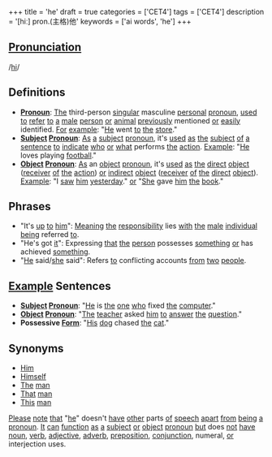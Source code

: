 +++
title = 'he'
draft = true
categories = ['CET4']
tags = ['CET4']
description = '[hiː] pron.(主格)他'
keywords = ['ai words', 'he']
+++

## [Pronunciation](/post/pronunciation/)
/[hi](/post/hi/)/

## Definitions
- **[Pronoun](/post/pronoun/)**: [The](/post/the/) third-person [singular](/post/singular/) masculine [personal](/post/personal/) [pronoun](/post/pronoun/), [used](/post/used/) [to](/post/to/) [refer](/post/refer/) [to](/post/to/) [a](/post/a/) [male](/post/male/) [person](/post/person/) [or](/post/or/) [animal](/post/animal/) [previously](/post/previously/) mentioned [or](/post/or/) [easily](/post/easily/) identified. [For](/post/for/) [example](/post/example/): "[He](/post/he/) went [to](/post/to/) [the](/post/the/) [store](/post/store/)."
- **[Subject](/post/subject/) [Pronoun](/post/pronoun/)**: [As](/post/as/) [a](/post/a/) [subject](/post/subject/) [pronoun](/post/pronoun/), it's [used](/post/used/) [as](/post/as/) [the](/post/the/) [subject](/post/subject/) [of](/post/of/) [a](/post/a/) [sentence](/post/sentence/) [to](/post/to/) [indicate](/post/indicate/) [who](/post/who/) [or](/post/or/) [what](/post/what/) performs [the](/post/the/) [action](/post/action/). [Example](/post/example/): "[He](/post/he/) loves playing [football](/post/football/)."
- **[Object](/post/object/) [Pronoun](/post/pronoun/)**: [As](/post/as/) an [object](/post/object/) [pronoun](/post/pronoun/), it's [used](/post/used/) [as](/post/as/) [the](/post/the/) [direct](/post/direct/) [object](/post/object/) ([receiver](/post/receiver/) [of](/post/of/) [the](/post/the/) [action](/post/action/)) [or](/post/or/) [indirect](/post/indirect/) [object](/post/object/) ([receiver](/post/receiver/) [of](/post/of/) [the](/post/the/) [direct](/post/direct/) [object](/post/object/)). [Example](/post/example/): "I [saw](/post/saw/) [him](/post/him/) [yesterday](/post/yesterday/)." [or](/post/or/) "[She](/post/she/) gave [him](/post/him/) [the](/post/the/) [book](/post/book/)."

## Phrases
- "It's [up](/post/up/) [to](/post/to/) [him](/post/him/)": [Meaning](/post/meaning/) [the](/post/the/) [responsibility](/post/responsibility/) lies [with](/post/with/) [the](/post/the/) [male](/post/male/) [individual](/post/individual/) [being](/post/being/) referred [to](/post/to/).
- "He's got [it](/post/it/)": Expressing [that](/post/that/) [the](/post/the/) [person](/post/person/) possesses [something](/post/something/) [or](/post/or/) has achieved [something](/post/something/).
- "[He](/post/he/) said/[she](/post/she/) said": Refers [to](/post/to/) conflicting accounts [from](/post/from/) [two](/post/two/) [people](/post/people/).

## [Example](/post/example/) Sentences
- **[Subject](/post/subject/) [Pronoun](/post/pronoun/)**: "[He](/post/he/) is [the](/post/the/) [one](/post/one/) [who](/post/who/) fixed [the](/post/the/) [computer](/post/computer/)."
- **[Object](/post/object/) [Pronoun](/post/pronoun/)**: "[The](/post/the/) [teacher](/post/teacher/) asked [him](/post/him/) [to](/post/to/) [answer](/post/answer/) [the](/post/the/) [question](/post/question/)."
- **Possessive [Form](/post/form/)**: "[His](/post/his/) [dog](/post/dog/) chased [the](/post/the/) [cat](/post/cat/)."

## Synonyms
- [Him](/post/him/)
- [Himself](/post/himself/)
- [The](/post/the/) [man](/post/man/)
- [That](/post/that/) [man](/post/man/)
- [This](/post/this/) [man](/post/man/)

[Please](/post/please/) [note](/post/note/) [that](/post/that/) "[he](/post/he/)" doesn't [have](/post/have/) [other](/post/other/) parts [of](/post/of/) [speech](/post/speech/) [apart](/post/apart/) [from](/post/from/) [being](/post/being/) [a](/post/a/) [pronoun](/post/pronoun/). [It](/post/it/) [can](/post/can/) [function](/post/function/) [as](/post/as/) [a](/post/a/) [subject](/post/subject/) [or](/post/or/) [object](/post/object/) [pronoun](/post/pronoun/) [but](/post/but/) does [not](/post/not/) [have](/post/have/) [noun](/post/noun/), [verb](/post/verb/), [adjective](/post/adjective/), [adverb](/post/adverb/), [preposition](/post/preposition/), [conjunction](/post/conjunction/), numeral, [or](/post/or/) interjection uses.
